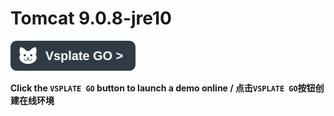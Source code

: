 # Tomcat 9.0.8-jre10

<a href="https://www.vsplate.com/?docker-compose=https://github.com/vsplate/dcenvs/tomcat/9.0.8-jre10"><img alt="VSPLATE GO" src="https://raw.githubusercontent.com/vsplate/images/master/vsgo_btn.png" width="200px"></a>

**Click the `VSPLATE GO` button to launch a demo online / 点击`VSPLATE GO`按钮创建在线环境**